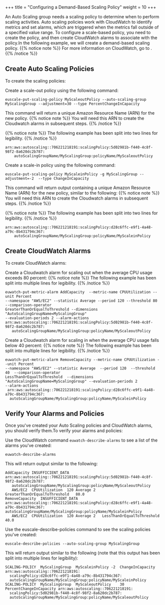 +++
title = "Configuring a Demand-Based Scaling Policy"
weight = 10
+++

An Auto Scaling group needs a scaling policy to determine when to perform scaling activities. Auto scaling policies work with CloudWatch to identify metrics and set alarms, which are triggered when the metrics fall outside of a specified value range. To configure a scale-based policy, you need to create the policy, and then create CloudWatch alarms to associate with the policy.In the following example, we will create a demand-based scaling policy. 
{{% notice note %}}
For more information on CloudWatch, go to . 
{{% /notice %}}

## Create Auto Scaling Policies
To create the scaling policies: 

Create a scale-out policy using the following command: 

    euscale-put-scaling-policy MyScaleoutPolicy --auto-scaling-group MyScalingGroup --adjustment=30 --type PercentChangeInCapacity

This command will return a unique Amazon Resource Name (ARN) for the new policy. 
{{% notice note %}}
You will need this ARN to create the Cloudwatch alarms in subsequent steps. 
{{% /notice %}}

{{% notice note %}}
The following example has been split into two lines for legibility. 
{{% /notice %}}


    arn:aws:autoscaling::706221218191:scalingPolicy:5d02981b-f440-4c8f-98f2-8a620dc2b787:
        autoScalingGroupName/MyScalingGroup:policyName/MyScaleoutPolicy

Create a scale-in policy using the following command: 

    euscale-put-scaling-policy MyScaleinPolicy -g MyScalingGroup --adjustment=-2  --type ChangeInCapacity

This command will return output containing a unique Amazon Resource Name (ARN) for the new policy, similar to the following: 
{{% notice note %}}
You will need this ARN to create the Cloudwatch alarms in subsequent steps. 
{{% /notice %}}

{{% notice note %}}
The following example has been split into two lines for legibility. 
{{% /notice %}}


    arn:aws:autoscaling::706221218191:scalingPolicy:d28c6ffc-e9f1-4a48-a79c-8b431794c367:
        autoScalingGroupName/MyScalingGroup:policyName/MyScaleinPolicy


## Create CloudWatch Alarms
To create CloudWatch alarms: 

Create a Cloudwatch alarm for scaling out when the average CPU usage exceeds 80 percent: 
{{% notice note %}}
The following example has been split into multiple lines for legibility. 
{{% /notice %}}


    euwatch-put-metric-alarm AddCapacity  --metric-name CPUUtilization --unit Percent
    --namespace "AWS/EC2" --statistic Average --period 120 --threshold 80 --comparison-operator 
    GreaterThanOrEqualToThreshold --dimensions "AutoScalingGroupName=MyScalingGroup" 
    --evaluation-periods 2 --alarm-actions 
    arn:aws:autoscaling::706221218191:scalingPolicy:5d02981b-f440-4c8f-98f2-8a620dc2b787:
       autoScalingGroupName/MyScalingGroup:policyName/MyScaleoutPolicy

Create a Cloudwatch alarm for scaling in when the average CPU usage falls below 40 percent: 
{{% notice note %}}
The following example has been split into multiple lines for legibility. 
{{% /notice %}}


    euwatch-put-metric-alarm RemoveCapacity --metric-name CPUUtilization --unit Percent
    --namespace "AWS/EC2" --statistic Average  --period 120  --threshold 40  --comparison-operator 
    LessThanOrEqualToThreshold  --dimensions "AutoScalingGroupName=MyScalingGroup" --evaluation-periods 2 
    --alarm-actions 
     arn:aws:autoscaling::706221218191:scalingPolicy:d28c6ffc-e9f1-4a48-a79c-8b431794c367:
      autoScalingGroupName/MyScalingGroup:policyName/MyScaleinPolicy


## Verify Your Alarms and Policies
Once you've created your Auto Scaling policies and CloudWatch alarms, you should verify them.To verify your alarms and policies: 

Use the CloudWatch command `euwatch-describe-alarms` to see a list of the alarms you've created: 

    euwatch-describe-alarms 

This will return output similar to the following: 



    AddCapacity	INSUFFICIENT_DATA	arn:aws:autoscaling::706221218191:scalingPolicy:5d02981b-f440-4c8f-98f2-8a620dc2b787:
       autoScalingGroupName/MyScalingGroup:policyName/MyScaleoutPolicy	
       AWS/EC2	CPUUtilization	120	Average	2	GreaterThanOrEqualToThreshold	80.0
    RemoveCapacity	INSUFFICIENT_DATA	arn:aws:autoscaling::706221218191:scalingPolicy:d28c6ffc-e9f1-4a48-a79c-8b431794c367:
    autoScalingGroupName/MyScalingGroup:policyName/MyScaleinPolicy	
       AWS/EC2	CPUUtilization	120	Average	2	LessThanOrEqualToThreshold	40.0

Use the euscale-describe-policies command to see the scaling policies you've created: 

    euscale-describe-policies --auto-scaling-group MyScalingGroup

This will return output similar to the following (note that this output has been split into multiple lines for legibility): 



    SCALING-POLICY	MyScalingGroup	MyScaleinPolicy	-2	ChangeInCapacity	arn:aws:autoscaling::706221218191:
      scalingPolicy:d28c6ffc-e9f1-4a48-a79c-8b431794c367:
      autoScalingGroupName/MyScalingGroup:policyName/MyScaleinPolicy
    SCALING-POLICY	MyScalingGroup	MyScaleoutPolicy	30	PercentChangeInCapacity	arn:aws:autoscaling::706221218191:
      scalingPolicy:5d02981b-f440-4c8f-98f2-8a620dc2b787:
      autoScalingGroupName/MyScalingGroup:policyName/MyScaleoutPolicy

